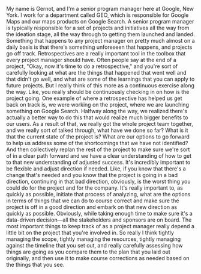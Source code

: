 My name is Gernot, and I'm a senior program manager here at Google, New York. I
work for a department called GEO, which is responsible for Google Maps and our
maps products on Google Search. A senior program manager is typically
responsible for a set of projects and initiatives all the way from the ideation
stage, all the way through to getting them launched and landed. Something that
happens to any project manager on pretty much almost on a daily basis is that
there's something unforeseen that happens, and projects go off track.
Retrospectives are a really important tool in the toolbox that every project
manager should have. Often people say at the end of a project, "Okay, now it's
time to do a retrospective," and you're sort of carefully looking at what are
the things that happened that went well and that didn't go well, and what are
some of the learnings that you can apply to future projects. But I really think
of this more as a continuous exercise along the way. Like, you really should be
continuously checking in on how is the project going. One example of where a
retrospective has helped us get back on track is, we were working on the
project, where we are launching something on Google Search. Halfway along the
way, we realized there's actually a better way to do this that would realize
much bigger benefits to our users. As a result of that, we really got the whole
project team together, and we really sort of talked through, what have we done
so far? What is it that the current state of the project is? What are our
options to go forward to help us address some of the shortcomings that we have
not identified? And then collectively replan the rest of the project to make
sure we're sort of in a clear path forward and we have a clear understanding of
how to get to that new understanding of adjusted success. It's incredibly
important to be flexible and adjust direction if needed. Like, if you know that
there's a change that's needed and you know that the project is going in a bad
direction, continuing in that bad direction, obviously, is the worst thing you
could do for the project and for the company. It's really important to, as
quickly as possible, initiate that process of analyzing, what are the options in
terms of things that we can do to course correct and make sure the project is
off in a good direction and embark on that new direction as quickly as possible.
Obviously, while taking enough time to make sure it's a data-driven decision—all
the stakeholders and sponsors are on board. The most important things to keep
track of as a project manager really depend a little bit on the project that
you're involved in. So really I think tightly managing the scope, tightly
managing the resources, tightly managing against the timeline that you set out,
and really carefully assessing how things are going as you compare them to the
plan that you laid out originally, and then use it to make course corrections as
needed based on the things that you see.